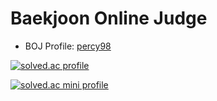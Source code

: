 # Baekjoon Online Judge

* BOJ Profile: [percy98](https://www.acmicpc.net/user/percy98)

[![solved.ac profile](http://mazassumnida.wtf/api/v2/generate_badge?boj=percy98)](https://solved.ac/percy98)

[![solved.ac mini profile](http://mazassumnida.wtf/api/mini/generate_badge?boj=percy98)](https://solved.ac/percy98)